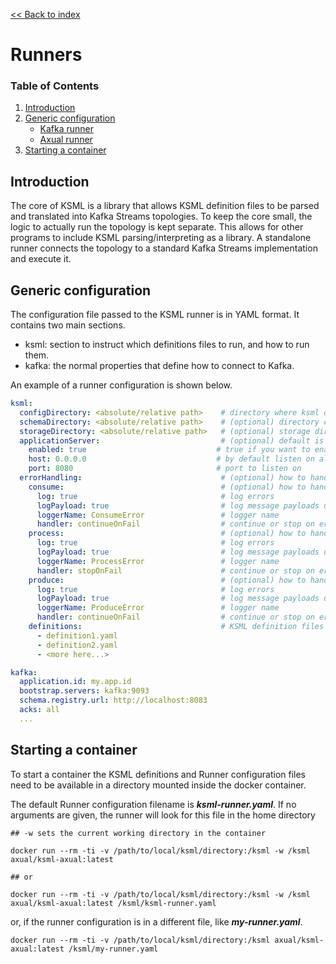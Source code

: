[<< Back to index](index.md)

# Runners

### Table of Contents
1. [Introduction](#introduction)
2. [Generic configuration](#generic-configuration)
    * [Kafka runner](#kafka-runner)
    * [Axual runner](#axual-runner)
3. [Starting a container](#starting-a-container)

## Introduction

The core of KSML is a library that allows KSML definition files to be parsed and translated into Kafka Streams topologies.
To keep the core small, the logic to actually run the topology is kept separate. This allows for other programs to
include KSML parsing/interpreting as a library.
A standalone runner connects the topology to a standard Kafka Streams implementation and execute it.

## Generic configuration

The configuration file passed to the KSML runner is in YAML format. It contains two main sections.

* ksml: section to instruct which definitions files to run, and how to run them.
* kafka: the normal properties that define how to connect to Kafka.

An example of a runner configuration is shown below.

```yaml
ksml:
  configDirectory: <absolute/relative path>    # directory where ksml definitions are located
  schemaDirectory: <absolute/relative path>    # (optional) directory containing schema definitions, default is same as configDirectory
  storageDirectory: <absolute/relative path>   # (optional) storage directory for local state stores, default is same as configDirectory
  applicationServer:                           # (optional) default is to not run the application server
    enabled: true                             # true if you want to enable REST querying of state stores
    host: 0.0.0.0                             # by default listen on all interfaces
    port: 8080                                # port to listen on
  errorHandling:                               # (optional) how to handle errors
    consume:                                   # (optional) how to handle message consumption errors
      log: true                                # log errors
      logPayload: true                         # log message payloads upon error
      loggerName: ConsumeError                 # logger name
      handler: continueOnFail                  # continue or stop on error
    process:                                   # (optional) how to handle message processing errors
      log: true                                # log errors
      logPayload: true                         # log message payloads upon error
      loggerName: ProcessError                 # logger name
      handler: stopOnFail                      # continue or stop on error
    produce:                                   # (optional) how to handle message production errors
      log: true                                # log errors
      logPayload: true                         # log message payloads upon error
      loggerName: ProduceError                 # logger name
      handler: continueOnFail                  # continue or stop on error
    definitions:                               # KSML definition files from the working directory
      - definition1.yaml
      - definition2.yaml
      - <more here...>

kafka:
  application.id: my.app.id
  bootstrap.servers: kafka:9093
  schema.registry.url: http://localhost:8083
  acks: all
  ...
```

## Starting a container
To start a container the KSML definitions and Runner configuration files need to be available in a directory mounted inside the docker container.

The default Runner configuration filename is **_ksml-runner.yaml_**.
If no arguments are given, the runner will look for this file in the home directory

```
## -w sets the current working directory in the container

docker run --rm -ti -v /path/to/local/ksml/directory:/ksml -w /ksml axual/ksml-axual:latest

## or

docker run --rm -ti -v /path/to/local/ksml/directory:/ksml -w /ksml axual/ksml-axual:latest /ksml/ksml-runner.yaml
```

or, if the runner configuration is in a different file, like **_my-runner.yaml_**.

```
docker run --rm -ti -v /path/to/local/ksml/directory:/ksml axual/ksml-axual:latest /ksml/my-runner.yaml
```
